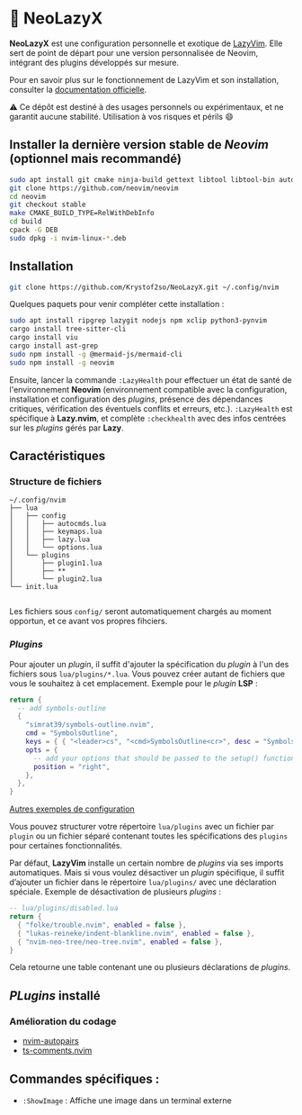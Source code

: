 # 🧪 NeoLazyX

**NeoLazyX** est une configuration personnelle et exotique de [LazyVim](https://github.com/LazyVim/LazyVim). 
Elle sert de point de départ pour une version personnalisée de Neovim, intégrant des plugins développés sur mesure.

Pour en savoir plus sur le fonctionnement de LazyVim et son installation, consulter la [documentation officielle](https://lazyvim.github.io/installation).

⚠️ Ce dépôt est destiné à des usages personnels ou expérimentaux, et ne garantit aucune stabilité. Utilisation à vos risques et périls 😄

## Installer la dernière version stable de *Neovim* (optionnel mais recommandé)
```bash
sudo apt install git cmake ninja-build gettext libtool libtool-bin autoconf automake cmake g++ pkg-config unzip curl doxygen build-essential
git clone https://github.com/neovim/neovim
cd neovim
git checkout stable
make CMAKE_BUILD_TYPE=RelWithDebInfo
cd build
cpack -G DEB
sudo dpkg -i nvim-linux-*.deb
```

## Installation 
```bash
git clone https://github.com/Krystof2so/NeoLazyX.git ~/.config/nvim
```

Quelques paquets pour venir compléter cette installation :
```bash
sudo apt install ripgrep lazygit nodejs npm xclip python3-pynvim
cargo install tree-sitter-cli
cargo install viu
cargo install ast-grep
sudo npm install -g @mermaid-js/mermaid-cli
sudo npm install -g neovim
```
Ensuite, lancer la commande `:LazyHealth` pour effectuer un état de santé de l'environnement **Neovim** (environnement compatible avec la configuration, installation et configuration des *plugins*, présence des dépendances critiques, vérification des éventuels conflits et erreurs, etc.). `:LazyHealth` est spécifique à **Lazy.nvim**, et complète `:checkhealth` avec des infos centrées sur les *plugins* gérés par **Lazy**.

## Caractéristiques
### Structure de fichiers
```text 
~/.config/nvim
├── lua
│   ├── config
│   │   ├── autocmds.lua
│   │   ├── keymaps.lua
│   │   ├── lazy.lua
│   │   └── options.lua
│   └── plugins
│       ├── plugin1.lua
│       ├── **
│       └── plugin2.lua
└── init.lua
```
```
```

Les fichiers sous `config/` seront automatiquement chargés au moment opportun, et ce avant vos propres fihciers. 

### *Plugins*
Pour ajouter un *plugin*, il suffit d'ajouter la spécification du *plugin* à l'un des fichiers sous `lua/plugins/*.lua`. Vous pouvez créer autant de fichiers que vous le souhaitez à cet emplacement.
Exemple pour le *plugin* **LSP** :
```lua
return {
  -- add symbols-outline
  {
    "simrat39/symbols-outline.nvim",
    cmd = "SymbolsOutline",
    keys = { { "<leader>cs", "<cmd>SymbolsOutline<cr>", desc = "Symbols Outline" } },
    opts = {
      -- add your options that should be passed to the setup() function here
      position = "right",
    },
  },
}
```

[Autres exemples de configuration](https://www.lazyvim.org/configuration/examples)

Vous pouvez structurer votre répertoire `lua/plugins` avec un fichier par `plugin` ou un fichier séparé contenant toutes les spécifications des `plugins` pour certaines fonctionnalités.

Par défaut, **LazyVim** installe un certain nombre de *plugins* via ses imports automatiques.
Mais si vous voulez désactiver un *plugin* spécifique, il suffit d’ajouter un fichier dans le répertoire `lua/plugins/` avec une déclaration spéciale.
Exemple de désactivation de plusieurs *plugins* :
```lua
-- lua/plugins/disabled.lua
return {
  { "folke/trouble.nvim", enabled = false },
  { "lukas-reineke/indent-blankline.nvim", enabled = false },
  { "nvim-neo-tree/neo-tree.nvim", enabled = false },
}
```

Cela retourne une table contenant une ou plusieurs déclarations de *plugins*.

## *PLugins* installé
### Amélioration du codage
- [nvim-autopairs](https://github.com/windwp/nvim-autopairs)
- [ts-comments.nvim](https://github.com/folke/ts-comments.nvim)

## Commandes spécifiques :
- `:ShowImage` : Affiche une image dans un terminal externe
